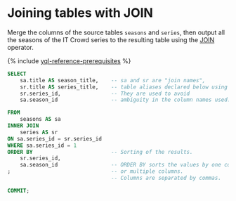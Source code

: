 # Joining tables with JOIN

Merge the columns of the source tables `seasons` and `series`, then output all the seasons of the IT Crowd series to the resulting table using the [JOIN](../../yql/reference/syntax/join.md) operator.

{% include [yql-reference-prerequisites](_includes/yql_tutorial_prerequisites.md) %}

```sql
SELECT
    sa.title AS season_title,    -- sa and sr are "join names",
    sr.title AS series_title,    -- table aliases declared below using AS.
    sr.series_id,                -- They are used to avoid
    sa.season_id                 -- ambiguity in the column names used.

FROM
    seasons AS sa
INNER JOIN
    series AS sr
ON sa.series_id = sr.series_id
WHERE sa.series_id = 1
ORDER BY                         -- Sorting of the results.
    sr.series_id,
    sa.season_id                 -- ORDER BY sorts the values by one column
;                                -- or multiple columns. 
                                 -- Columns are separated by commas.

COMMIT;
```

